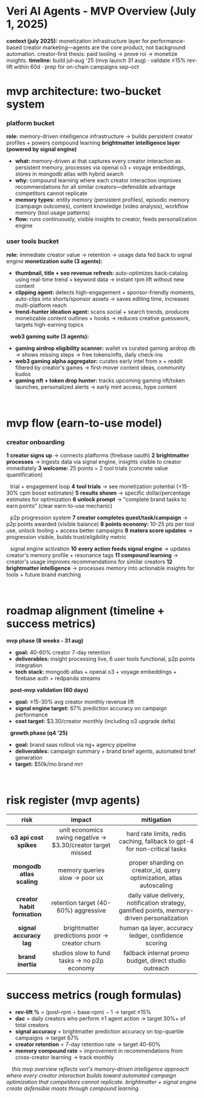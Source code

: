 # Veri AI Agents - MVP Overview (July 1, 2025)
**context (july 2025):** monetization infrastructure layer for performance-based creator marketing—agents are the core product, not background automation. creator-first thesis: paid tooling → prove roi → monetize insights.
**timeline:** build jul–aug '25 (mvp launch 31 aug) · validate ≥15% rev-lift within 60d · prep for on-chain campaigns sep–oct

# mvp architecture: two-bucket system
### platform bucket
**role:** memory-driven intelligence infrastructure → builds persistent creator profiles + powers compound learning
**brightmatter intelligence layer (powered by signal engine)**
* **what:** memory-driven ai that captures every creator interaction as persistent memory, processes via openai o3 + voyage embeddings, stores in mongodb atlas with hybrid search
* **why:** compound learning where each creator interaction improves recommendations for all similar creators—defensible advantage competitors cannot replicate
* **memory types:** entity memory (persistent profiles), episodic memory (campaign outcomes), content knowledge (video analysis), workflow memory (tool usage patterns)
* **flow:** runs continuously, visible insights to creator, feeds personalization engine

### user tools bucket
**role:** immediate creator value → retention → usage data fed back to signal engine
**monetization suite (3 agents):**
* **thumbnail, title + seo revenue refresh:** auto-optimizes back-catalog using real-time trend + keyword data → instant rpm lift without new content
* **clipping agent:** detects high-engagement + sponsor-friendly moments, auto-clips into shorts/sponsor assets → saves editing time, increases multi-platform reach
* **trend-hunter ideation agent:** scans social + search trends, produces monetizable content outlines + hooks → reduces creative guesswork, targets high-earning topics

⠀**web3 gaming suite (3 agents):**
* **gaming airdrop eligibility scanner:** wallet vs curated gaming airdrop db → shows missing steps → free tokens/nfts, daily check-ins
* **web3 gaming alpha aggregator:** curates early intel from x + reddit filtered by creator's games → first-mover content ideas, community kudos
* **gaming nft + token drop hunter:** tracks upcoming gaming nft/token launches, personalized alerts → early mint access, hype content

⠀
# mvp flow (earn-to-use model)
### creator onboarding
**1** **creator signs up** → connects platforms (firebase oauth)
**2** **brightmatter processes** → ingests data via signal engine, insights visible to creator immediately
**3** **welcome:** 25 points = 2 tool trials (concrete value quantification)

⠀trial + engagement loop
**4** **tool trials** → see monetization potential (+15-30% cpm boost estimates)
**5** **results shown** → specific dollar/percentage estimates for optimization
**6** **unlock prompt** → "complete brand tasks to earn points" (clear earn-to-use mechanic)

⠀p2p progression system
**7** **creator completes quest/task/campaign** → p2p points awarded (visible balance)
**8** **points economy:** 10-25 pts per tool use, unlock tooling + access better campaigns
**9** **matera score updates** → progression visible, builds trust/eligibility metric

⠀signal engine activation
**10** **every action feeds signal engine** → updates creator's memory profile + resonance tags
**11** **compound learning** → creator's usage improves recommendations for similar creators
**12** **brightmatter intelligence** → processes memory into actionable insights for tools + future brand matching

⠀
# roadmap alignment (timeline + success metrics)
**mvp phase (8 weeks - 31 aug)**
* **goal:** 40-60% creator 7-day retention
* **deliverables:** insight processing live, 6 user tools functional, p2p points integration
* **tech stack:** mongodb atlas + openai o3 + voyage embeddings + firebase auth + redpanda streams

⠀**post-mvp validation (60 days)**
* **goal:** ≥15-30% avg creator monthly revenue lift
* **signal engine target:** 67% prediction accuracy on campaign performance
* **cost target:** $3.30/creator monthly (including o3 upgrade delta)

⠀**growth phase (q4 '25)**
* **goal:** brand saas rollout via ng+ agency pipeline
* **deliverables:** campaign summary + brand brief agents, automated brief generation
* **target:** $50k/mo brand mrr

⠀
# risk register (mvp agents)
| **risk** | **impact** | **mitigation** |
|:-:|:-:|:-:|
| **o3 api cost spikes** | unit economics swing negative → $3.30/creator target missed | hard rate limits, redis caching, fallback to gpt-4 for non-critical tasks |
| **mongodb atlas scaling** | memory queries slow → poor ux | proper sharding on creator_id, query optimization, atlas autoscaling |
| **creator habit formation** | retention target (40-60%) aggressive | daily value delivery, notification strategy, gamified points, memory-driven personalization |
| **signal accuracy lag** | brightmatter predictions poor → creator churn | human qa layer, accuracy ledger, confidence scoring |
| **brand inertia** | studios slow to fund tasks → no p2p economy | fallback internal promo budget, direct studio outreach |

# success metrics (rough formulas)
* **rev-lift %** = (post-rpm ÷ base-rpm) − 1 → target ≥15%
* **dac** = daily creators who perform ≥1 agent action → target 30%+ of total creators
* **signal accuracy** = brightmatter prediction accuracy on top-quartile campaigns → target 67%
* **creator retention** = 7-day retention rate → target 40-60%
* **memory compound rate** = improvement in recommendations from cross-creator learning → track monthly

⠀
*this mvp overview reflects veri's memory-driven intelligence approach where every creator interaction builds toward automated campaign optimization that competitors cannot replicate. brightmatter + signal engine create defensible moats through compound learning.*
